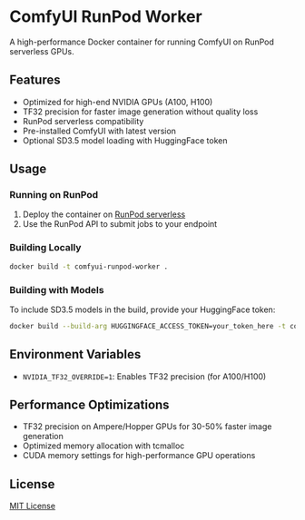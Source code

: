 # ComfyUI RunPod Worker

A high-performance Docker container for running ComfyUI on RunPod serverless GPUs.

## Features

- Optimized for high-end NVIDIA GPUs (A100, H100)
- TF32 precision for faster image generation without quality loss
- RunPod serverless compatibility
- Pre-installed ComfyUI with latest version
- Optional SD3.5 model loading with HuggingFace token

## Usage

### Running on RunPod

1. Deploy the container on [RunPod serverless](https://www.runpod.io/serverless)
2. Use the RunPod API to submit jobs to your endpoint

### Building Locally

```bash
docker build -t comfyui-runpod-worker .
```

### Building with Models

To include SD3.5 models in the build, provide your HuggingFace token:

```bash
docker build --build-arg HUGGINGFACE_ACCESS_TOKEN=your_token_here -t comfyui-runpod-worker .
```

## Environment Variables

- `NVIDIA_TF32_OVERRIDE=1`: Enables TF32 precision (for A100/H100)

## Performance Optimizations

- TF32 precision on Ampere/Hopper GPUs for 30-50% faster image generation
- Optimized memory allocation with tcmalloc
- CUDA memory settings for high-performance GPU operations

## License

[MIT License](LICENSE) 
